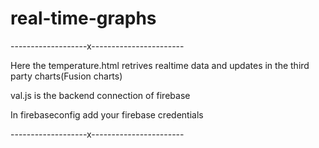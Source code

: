 # real-time-graphs

-------------------x-----------------------

Here the temperature.html retrives realtime data and updates in the third party charts(Fusion charts)

val.js is the backend connection of firebase 

In firebaseconfig add your firebase credentials

-------------------x-----------------------
